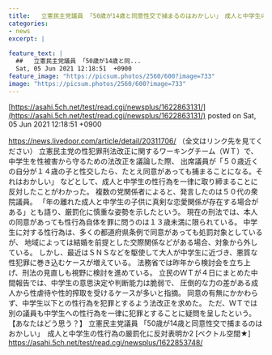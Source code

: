 ```yaml
---
title:   立憲民主党議員 「50歳が14歳と同意性交で捕まるのはおかしい」　成人と中学生の性行為の厳罰化に反対表明か3  
categories:
- news
excerpt: |
  
feature_text: |
  ##   立憲民主党議員 「50歳が14歳と同...
  Sat, 05 Jun 2021 12:18:51  +0900
feature_image: "https://picsum.photos/2560/600?image=733"
image: "https://picsum.photos/2560/600?image=733"
---
```


[https://asahi.5ch.net/test/read.cgi/newsplus/1622863131/](https://asahi.5ch.net/test/read.cgi/newsplus/1622863131/)
posted on Sat, 05 Jun 2021 12:18:51  +0900

<!--more-->

https://news.livedoor.com/article/detail/20311706/ （全文はリンク先を見てください） 立憲民主党の性犯罪刑法改正に関するワーキングチーム（ＷＴ）で、 中学生を性被害から守るための法改正を議論した際、 出席議員が「５０歳近くの自分が１４歳の子と性交したら、たとえ同意があっても捕まることになる。それはおかしい」 などとして、成人と中学生の性行為を一律に取り締まることに反対したことがわかった。 複数の党関係者によると、発言したのは５０代の衆院議員。 「年の離れた成人と中学生の子供に真剣な恋愛関係が存在する場合がある」とも語り、厳罰化に慎重な姿勢を示したという。 現在の刑法では、本人の同意があっても性行為自体を罪に問うのは１３歳未満に限られている。 中学生に対する性行為は、多くの都道府県条例で同意があっても処罰対象としているが、 地域によっては結婚を前提とした交際関係などがある場合、対象から外している。 しかし、最近はＳＮＳなどを駆使して大人が中学生に近づき、悪質な性犯罪に巻き込むケースが増えている。 法務省では昨年から検討会を立ち上げ、刑法の見直しも視野に検討を進めている。 立民のＷＴが４日にまとめた中間報告では、中学生の意思決定や判断能力は脆弱で、 圧倒的な力の差がある成人から性虐待や性的搾取を受けるケースが多いと指摘。 同意の有無にかかわらず、中学生以下との性行為を犯罪とするよう法改正を求めた。 ただ、ＷＴでは別の議員も中学生への性行為を一律に犯罪とすることに疑問を呈したという。 【あなたはどう思う？】 立憲民主党議員 「50歳が14歳と同意性交で捕まるのはおかしい」　成人と中学生の性行為の厳罰化に反対表明か2 [ベクトル空間★] https://asahi.5ch.net/test/read.cgi/newsplus/1622853748/

